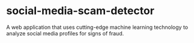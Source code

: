 # social-media-scam-detector
A web application that uses cutting-edge machine learning technology to analyze social media profiles for signs of fraud.

